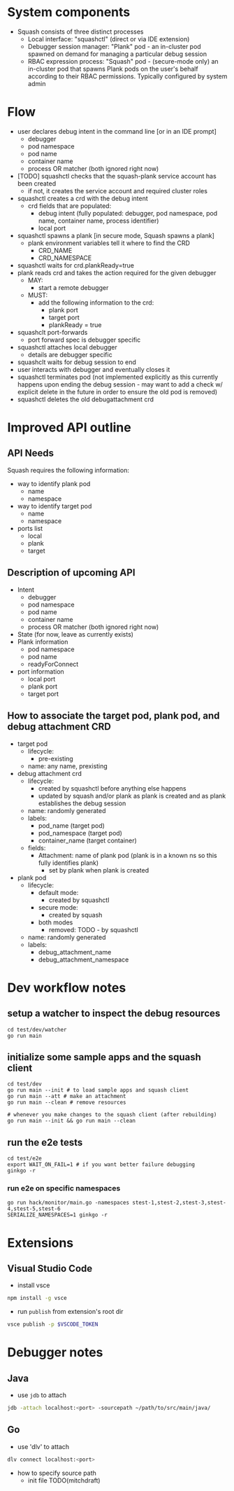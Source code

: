 # System components
- Squash consists of three distinct processes
  - Local interface: "squashctl" (direct or via IDE extension)
  - Debugger session manager: "Plank" pod - an in-cluster pod spawned on demand for managing a particular debug session
  - RBAC expression process: "Squash" pod - (secure-mode only) an in-cluster pod that spawns Plank pods on the user's behalf according to their RBAC permissions. Typically configured by system admin


# Flow
- user declares debug intent in the command line [or in an IDE prompt]
  - debugger
  - pod namespace
  - pod name
  - container name
  - process OR matcher (both ignored right now)
- [TODO] squashctl checks that the squash-plank service account has been created
  - if not, it creates the service account and required cluster roles
- squashctl creates a crd with the debug intent
  - crd fields that are populated:
    - debug intent (fully populated: debugger, pod namespace, pod name, container name, process identifier)
    - local port
- squashctl spawns a plank [in secure mode, Squash spawns a plank]
  - plank environment variables tell it where to find the CRD
    - CRD_NAME
    - CRD_NAMESPACE
- squashctl waits for crd.plankReady=true
- plank reads crd and takes the action required for the given debugger
  - MAY:
    - start a remote debugger
  - MUST:
    - add the following information to the crd:
      - plank port
      - target port
      - plankReady = true
- squashclt port-forwards
  - port forward spec is debugger specific
- squashctl attaches local debugger
  - details are debugger specific
- squashclt waits for debug session to end
- user interacts with debugger and eventually closes it
- squashctl terminates pod (not implemented explicitly as this currently happens upon ending the debug session - may want to add a check w/ explicit delete in the future in order to ensure the old pod is removed)
- squashctl deletes the old debugattachment crd

# Improved API outline

## API Needs

Squash requires the following information:

- way to identify plank pod
  - name
  - namespace
- way to identify target pod
  - name
  - namespace
- ports list
  - local
  - plank
  - target


## Description of upcoming API
- Intent
  - debugger
  - pod namespace
  - pod name
  - container name
  - process OR matcher (both ignored right now)
- State (for now, leave as currently exists)
- Plank information
  - pod namespace
  - pod name
  - readyForConnect
- port information
  - local port
  - plank port
  - target port
  
## How to associate the target pod, plank pod, and debug attachment CRD
- target pod
  - lifecycle:
    - pre-existing
  - name: any name, prexisting
- debug attachment crd
  - lifecycle:
    - created by squashctl before anything else happens
    - updated by squash and/or plank as plank is created and as plank establishes the debug session
  - name: randomly generated
  - labels:
    - pod_name (target pod)
	- pod_namespace (target pod)
	- container_name (target container)
  - fields:
    - Attachment: name of plank pod (plank is in a known ns so this fully identifies plank)
      - set by plank when plank is created
- plank pod
  - lifecycle:
    - default mode:
      - created by squashctl
    - secure mode:
      - created by squash
    - both modes
      - removed: TODO - by squashctl
  - name: randomly generated
  - labels:
    - debug_attachment_name
    - debug_attachment_namespace



# Dev workflow notes

## setup a watcher to inspect the debug resources
```
cd test/dev/watcher
go run main
```

## initialize some sample apps and the squash client
```
cd test/dev
go run main --init # to load sample apps and squash client
go run main --att # make an attachment
go run main --clean # remove resources

# whenever you make changes to the squash client (after rebuilding)
go run main --init && go run main --clean
```

## run the e2e tests
```
cd test/e2e
export WAIT_ON_FAIL=1 # if you want better failure debugging
ginkgo -r
```

### run e2e on specific namespaces
```
go run hack/monitor/main.go -namespaces stest-1,stest-2,stest-3,stest-4,stest-5,stest-6
SERIALIZE_NAMESPACES=1 ginkgo -r
```


# Extensions
## Visual Studio Code
- install vsce
```bash
npm install -g vsce
```
- run `publish` from extension's root dir
```bash
vsce publish -p $VSCODE_TOKEN
```

# Debugger notes

## Java
- use `jdb` to attach
```bash
jdb -attach localhost:<port> -sourcepath ~/path/to/src/main/java/
```
## Go
- use 'dlv' to attach
```bash
dlv connect localhost:<port>
```
- how to specify source path
  - init file TODO(mitchdraft)


